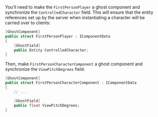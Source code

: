 
You'll need to make the `FirstPersonPlayer` a ghost component and synchronize the `ControlledCharacter` field. This will ensure that the entity references set up by the server when instantiating a character will be carried over to clients:
```cs
[GhostComponent]
public struct FirstPersonPlayer : IComponentData
{
    [GhostField]
    public Entity ControlledCharacter;
}
```

Then, make `FirstPersonCharacterComponent` a ghost component and synchronize the `ViewPitchDegrees` field:
```cs
[GhostComponent]
public struct FirstPersonCharacterComponent : IComponentData
{
    // ...

    [GhostField]
    public float ViewPitchDegrees;
}
```